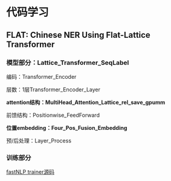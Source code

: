 # 代码学习

## FLAT: Chinese NER Using Flat-Lattice Transformer

### 模型部分：Lattice_Transformer_SeqLabel

编码：Transformer_Encoder

层数：1层Transformer_Encoder_Layer

**attention结构：MultiHead_Attention_Lattice_rel_save_gpumm**

前馈结构：Positionwise_FeedForward

**位置embedding：Four_Pos_Fusion_Embedding**

预/后处理：Layer_Process

### 训练部分

[fastNLP trainer源码](https://fastnlp.readthedocs.io/zh/latest/_modules/fastNLP/core/trainer.html#Trainer)

